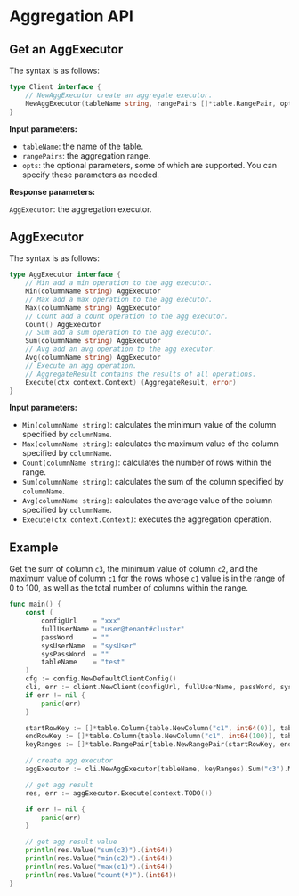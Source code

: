 # Aggregation API

## Get an AggExecutor

The syntax is as follows:

```go
type Client interface {
    // NewAggExecutor create an aggregate executor.
    NewAggExecutor(tableName string, rangePairs []*table.RangePair, opts ...option.ObQueryOption) AggExecutor
}
```

**Input parameters:**

* `tableName`: the name of the table. 
* `rangePairs`: the aggregation range. 
* `opts`: the optional parameters, some of which are supported. You can specify these parameters as needed. 

**Response parameters:**

`AggExecutor`: the aggregation executor. 

## AggExecutor

The syntax is as follows:

```go
type AggExecutor interface {
    // Min add a min operation to the agg executor.
    Min(columnName string) AggExecutor
    // Max add a max operation to the agg executor.
    Max(columnName string) AggExecutor
    // Count add a count operation to the agg executor.
    Count() AggExecutor
    // Sum add a sum operation to the agg executor.
    Sum(columnName string) AggExecutor
    // Avg add an avg operation to the agg executor.
    Avg(columnName string) AggExecutor
    // Execute an agg operation.
    // AggregateResult contains the results of all operations.
    Execute(ctx context.Context) (AggregateResult, error)
}
```

**Input parameters:**

* `Min(columnName string)`: calculates the minimum value of the column specified by `columnName`. 
* `Max(columnName string)`: calculates the maximum value of the column specified by `columnName`. 
* `Count(columnName string)`: calculates the number of rows within the range. 
* `Sum(columnName string)`: calculates the sum of the column specified by `columnName`. 
* `Avg(columnName string)`: calculates the average value of the column specified by `columnName`. 
* `Execute(ctx context.Context)`: executes the aggregation operation. 

## Example

Get the sum of column `c3`, the minimum value of column `c2`, and the maximum value of column `c1` for the rows whose `c1` value is in the range of 0 to 100, as well as the total number of columns within the range. 

```go
func main() {
    const (
        configUrl    = "xxx"
        fullUserName = "user@tenant#cluster"
        passWord     = ""
        sysUserName  = "sysUser"
        sysPassWord  = ""
        tableName    = "test"
    )
    cfg := config.NewDefaultClientConfig()
    cli, err := client.NewClient(configUrl, fullUserName, passWord, sysUserName, sysPassWord, cfg)
    if err != nil {
        panic(err)
    }

    startRowKey := []*table.Column{table.NewColumn("c1", int64(0)), table.NewColumn("c2", table.Min)}
    endRowKey := []*table.Column{table.NewColumn("c1", int64(100)), table.NewColumn("c2", table.Max)}
    keyRanges := []*table.RangePair{table.NewRangePair(startRowKey, endRowKey)}

    // create agg executor
    aggExecutor := cli.NewAggExecutor(tableName, keyRanges).Sum("c3").Min("c2").Max("c1").Count()

    // get agg result
    res, err := aggExecutor.Execute(context.TODO())

    if err != nil {
        panic(err)
    }

    // get agg result value
    println(res.Value("sum(c3)").(int64))
    println(res.Value("min(c2)").(int64))
    println(res.Value("max(c1)").(int64))
    println(res.Value("count(*)").(int64))
}
```
